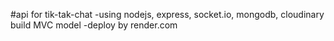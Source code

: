 ﻿#api for tik-tak-chat
-using nodejs, express, socket.io, mongodb, cloudinary build MVC model
-deploy by render.com
